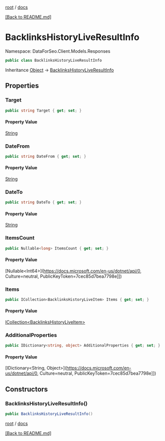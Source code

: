 [root](./../ "root") / [docs](./ "docs")

[[Back to README.md]](./../README.md "[Back to README.md]")

# BacklinksHistoryLiveResultInfo

Namespace: DataForSeo.Client.Models.Responses

```csharp
public class BacklinksHistoryLiveResultInfo
```

Inheritance [Object](https://docs.microsoft.com/en-us/dotnet/api/Object) → [BacklinksHistoryLiveResultInfo](./BacklinksHistoryLiveResultInfo.md)

## Properties

### **Target**

```csharp
public string Target { get; set; }
```

#### Property Value

[String](https://docs.microsoft.com/en-us/dotnet/api/String)<br>

### **DateFrom**

```csharp
public string DateFrom { get; set; }
```

#### Property Value

[String](https://docs.microsoft.com/en-us/dotnet/api/String)<br>

### **DateTo**

```csharp
public string DateTo { get; set; }
```

#### Property Value

[String](https://docs.microsoft.com/en-us/dotnet/api/String)<br>

### **ItemsCount**

```csharp
public Nullable<long> ItemsCount { get; set; }
```

#### Property Value

[Nullable&lt;Int64&gt;](https://docs.microsoft.com/en-us/dotnet/api/0, Culture=neutral, PublicKeyToken=7cec85d7bea7798e]])<br>

### **Items**

```csharp
public ICollection<BacklinksHistoryLiveItem> Items { get; set; }
```

#### Property Value

[ICollection&lt;BacklinksHistoryLiveItem&gt;](./BacklinksHistoryLiveItem.md)<br>

### **AdditionalProperties**

```csharp
public IDictionary<string, object> AdditionalProperties { get; set; }
```

#### Property Value

[IDictionary&lt;String, Object&gt;](https://docs.microsoft.com/en-us/dotnet/api/0, Culture=neutral, PublicKeyToken=7cec85d7bea7798e]])<br>

## Constructors

### **BacklinksHistoryLiveResultInfo()**

```csharp
public BacklinksHistoryLiveResultInfo()
```

[root](./../ "root") / [docs](./ "docs")

[[Back to README.md]](./../README.md "[Back to README.md]")